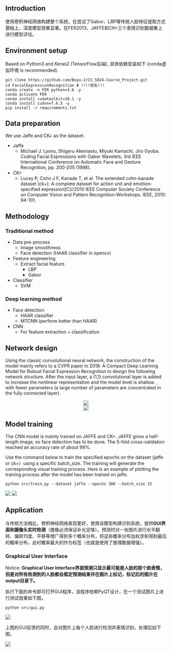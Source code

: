 ## Introduction
使用卷积神经网络构建整个系统，在尝试了Gabor、LBP等传统人脸特征提取方式基础上，深度模型效果显著。在FER2013、JAFFE和CK+三个表情识别数据集上进行模型评估。


## Environment setup
Based on Python3 and Keras2 (TensorFlow后端), 具体依赖安装如下 (conda虚拟环境 is recommended).
```shell script
git clone https://github.com/Boyu-J/CS_5824-Course_Project.git
cd FacialExpressionRecognition # !!!!改名!!!
conda create -n FER python=3.6 -y
conda activate FER
conda install cudatoolkit=10.1 -y
conda install cudnn=7.6.5 -y
pip install -r requirements.txt
```


## Data preparation
We use Jaffe and CK+ as the dataset.
 - Jaffe
   - Michael J. Lyons, Shigeru Akemastu, Miyuki Kamachi, Jiro Gyoba. Coding Facial Expressions with Gabor Wavelets, 3rd IEEE International Conference on Automatic Face and Gesture Recognition, pp. 200-205 (1998).
 - CK+
   - Lucey P, Cohn J F, Kanade T, et al. The extended cohn-kanade dataset (ck+): A complete dataset for action unit and emotion-specified expression[C]//2010 IEEE Computer Society Conference on Computer Vision and Pattern Recognition-Workshops. IEEE, 2010: 94-101.



## Methodology
### **Traditional method**
- Data pre-process
	- Image smoothness
	- Face detection (HAAR classifier in opencv)
- Feature engineering
	- Extract facial feature
		- LBP
		- Gabor
- Classifier
	- SVM
### **Deep learning method**
- Face detection
	- HAAR classifier
	- MTCNN (perform better than HAAR)
- CNN
  - For feature extraction + classification


## Network design
Using the classic convolutional neural network, the construction of the model mainly refers to a CVPR paper in 2018: A Compact Deep Learning Model for Robust Facial Expression Recognition to design the following network structure. After the input layer, a (1,1) convolutional layer is added to increase the nonlinear representation and the model level is shallow. , with fewer parameters (a large number of parameters are concentrated in the fully connected layer).
<div align="center"><img src="./assets/CNN.png" /></div>
<div align="center"><img src="./assets/model.png" /></div>


## Model training
The CNN model is mainly trained on JAFFE and CK+. JAFFE gives a half-length image, so face detection has to be done. The 5-fold cross-validation reached an accuracy rate of about 99%.

Use the command below to train the specified epochs on the dataset (jaffe or ck+）using a specific batch_size. The training will generate the corresponding visual training process. Here is an example of plotting the training process after the model has been trained on jaffe.

```shell
python src/train.py --dataset jaffe --epochs 300 --batch_size 32 
```
![](./assets/acc.png)
![](./assets/loss.png)



## Application 
与传统方法相比，卷积神经网络表现更好，使用该模型构建识别系统，提供**GUI界面和摄像头实时检测**（摄像必须保证补光足够）。预测时对一张图片进行水平翻转、偏转15度、平移等增广得到多个概率分布，将这些概率分布加权求和得到最后的概率分布，此时概率最大的作为标签（也就是使用了推理数据增强）。

### **Graphical User Interface**

Notice: **Graphical User Interface界面预测只显示最可能是人脸的那个脸表情，但是对所有检测到的人脸都会框定预测结果并在图片上标记，标记后的图片在output目录下。**

执行下面的命令即可打开GUI程序，该程序依赖PyQT设计，在一个测试图片上进行测试效果如下图。

```shell
python src/gui.py
```
![](./assets/gui.png)

上图的GUI反馈的同时，会对图片上每个人脸进行检测并表情识别，处理后如下图。

![](./assets/rst.png)
